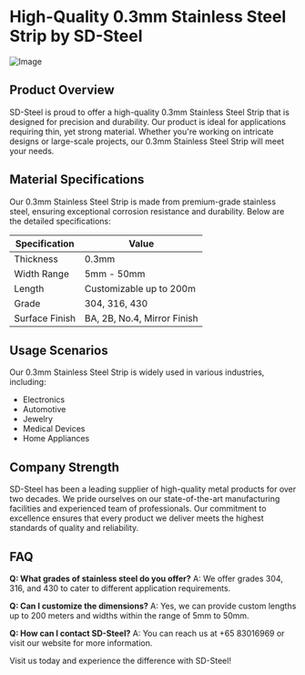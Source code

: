 # High-Quality 0.3mm Stainless Steel Strip by SD-Steel

![Image](https://github.com/user-attachments/assets/2567258e-e124-4816-932d-1809bd27ef0b)

## Product Overview

SD-Steel is proud to offer a high-quality 0.3mm Stainless Steel Strip that is designed for precision and durability. Our product is ideal for applications requiring thin, yet strong material. Whether you're working on intricate designs or large-scale projects, our 0.3mm Stainless Steel Strip will meet your needs.

## Material Specifications

Our 0.3mm Stainless Steel Strip is made from premium-grade stainless steel, ensuring exceptional corrosion resistance and durability. Below are the detailed specifications:

| Specification | Value |
|---------------|-------|
| Thickness     | 0.3mm |
| Width Range   | 5mm - 50mm |
| Length        | Customizable up to 200m |
| Grade         | 304, 316, 430 |
| Surface Finish| BA, 2B, No.4, Mirror Finish |

## Usage Scenarios

Our 0.3mm Stainless Steel Strip is widely used in various industries, including:
- Electronics
- Automotive
- Jewelry
- Medical Devices
- Home Appliances

## Company Strength

SD-Steel has been a leading supplier of high-quality metal products for over two decades. We pride ourselves on our state-of-the-art manufacturing facilities and experienced team of professionals. Our commitment to excellence ensures that every product we deliver meets the highest standards of quality and reliability.

## FAQ

**Q: What grades of stainless steel do you offer?**
A: We offer grades 304, 316, and 430 to cater to different application requirements.

**Q: Can I customize the dimensions?**
A: Yes, we can provide custom lengths up to 200 meters and widths within the range of 5mm to 50mm.

**Q: How can I contact SD-Steel?**
A: You can reach us at +65 83016969 or visit our website for more information.

Visit us today and experience the difference with SD-Steel!